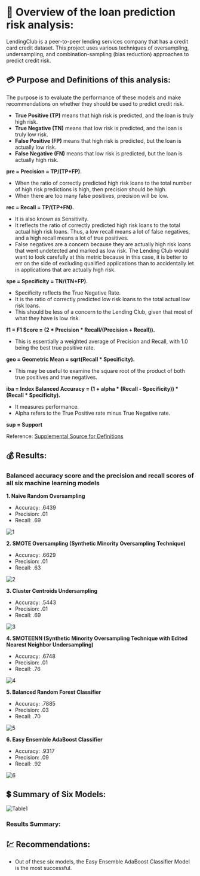 # :money_with_wings: Overview of the loan prediction risk analysis:
LendingClub is a peer-to-peer lending services company that has a credit card credit dataset.  This project uses various techniques of oversampling, undersampling, and combination-sampling (bias reduction) approaches to predict credit risk.  

## :credit_card: Purpose and Definitions of this analysis:
The purpose is to evaluate the performance of these models and make recommendations on whether they should be used to predict credit risk.

- **True Positive (TP)** means that high risk is predicted, and the loan is truly high risk.
- **True Negative (TN)** means that low risk is predicted, and the loan is truly low risk.
- **False Positive (FP)** means that high risk is predicted, but the loan is actually low risk.
- **False Negative (FN)** means that low risk is predicted, but the loan is actually high risk.
 
**pre = Precision = TP/(TP+FP).**  
- When the ratio of correctly predicted high risk loans to the total number of high risk predictions is high, then precision should be high.  
- When there are too many false positives, precision will be low.  

**rec = Recall = TP/(TP+FN).**  
- It is also known as Sensitivity.  
- It reflects the ratio of correctly predicted high risk loans to the total actual high risk loans.  Thus, a low recall means a lot of false negatives, and a high recall means a lot of true positives.  
- False negatives are a concern because they are actually high risk loans that went undetected and marked as low risk.  The Lending Club would want to look carefully at this metric because in this case, it is better to err on the side of excluding qualified applications than to accidentally let in applications that are actually high risk.

**spe = Specificity = TN/(TN+FP).**  
- Specificity reflects the True Negative Rate.  
- It is the ratio of correctly predicted low risk loans to the total actual low risk loans.  
- This should be less of a concern to the Lending Club, given that most of what they have is low risk.

**f1 = F1 Score = (2 * Precision * Recall/(Precision + Recall)).**  
- This is essentially a weighted average of Precision and Recall, with 1.0 being the best true positive rate.

**geo = Geometric Mean = sqrt(Recall * Specificity).**  
- This may be useful to examine the square root of the product of both true positives and true negatives.

**iba = Index Balanced Accuracy =  (1 + alpha * (Recall - Specificity)) * (Recall * Specificity).**  
- It measures performance.  
- Alpha refers to the True Positive rate minus True Negative rate. 

**sup = Support**

Reference:
[Supplemental Source for Definitions](https://dev.to/amananandrai/performance-measures-for-imbalanced-classes-2ojj)


## :moneybag: Results:

### Balanced accuracy score and the precision and recall scores of all six machine learning models

**1. Naive Random Oversampling**
- Accuracy: .6439
- Precision: .01
- Recall: .69

![1](https://github.com/Super-Manda/Credit-Risk/blob/main/Images/1Naive_Random_Oversampling.png)



**2. SMOTE Oversampling (Synthetic Minority Oversampling Technique)**
- Accuracy: .6629
- Precision: .01
- Recall: .63

![2](https://github.com/Super-Manda/Credit-Risk/blob/main/Images/2Smote_Oversampling.png)



**3. Cluster Centroids Undersampling**
- Accuracy: .5443
- Precision: .01
- Recall: .69

![3](https://github.com/Super-Manda/Credit-Risk/blob/main/Images/3Cluster_Centroids.png)



**4. SMOTEENN (Synthetic Minority Oversampling Technique with Edited Nearest Neighbor Undersampling)**
- Accuracy: .6748
- Precision: .01
- Recall: .76

![4](https://github.com/Super-Manda/Credit-Risk/blob/main/Images/4SMOTEENN.png)



**5. Balanced Random Forest Classifier**
- Accuracy: .7885
- Precision: .03
- Recall: .70

![5](https://github.com/Super-Manda/Credit-Risk/blob/main/Images/5Balanced_Random_Forest_Classifier.png)



**6. Easy Ensemble AdaBoost Classifier**
- Accuracy: .9317
- Precision: .09
- Recall: .92

![6](https://github.com/Super-Manda/Credit-Risk/blob/main/Images/6Easy_Ensemble_AdaBoost_Classifier.png)



## :heavy_dollar_sign: Summary of Six Models:
![Table1](https://github.com/Super-Manda/Credit-Risk/blob/main/Images/Table1.png)

### Results Summary:

## :chart: Recommendations:
- Out of these six models, the Easy Ensemble AdaBoost Classifier Model is the most successful.



